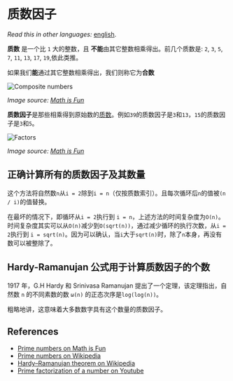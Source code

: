 # 质数因子

_Read this in other languages:_
[english](README.md).

**质数** 是一个比 `1` 大的整数，且 **不能**由其它整数相乘得出。前几个质数是: `2`, `3`, `5`, `7`, `11`, `13`, `17`, `19`,依此类推。

如果我们**能**通过其它整数相乘得出，我们则称它为**合数**

![Composite numbers](https://www.mathsisfun.com/numbers/images/prime-composite.svg)

_Image source: [Math is Fun](https://www.mathsisfun.com/prime-factorization.html)_

**质数因子**是那些相乘得到原始数的[质数](https://en.wikipedia.org/wiki/Prime_number)。例如`39`的质数因子是`3`和`13`，`15`的质数因子是`3`和`5`。

![Factors](https://www.mathsisfun.com/numbers/images/factor-2x3.svg)

_Image source: [Math is Fun](https://www.mathsisfun.com/prime-factorization.html)_

## 正确计算所有的质数因子及其数量

这个方法将自然数`n`从`i = 2`除到`i = n`（仅按质数索引）。且每次循环后`n`的值被`(n / i)`的值替换。

在最坏的情况下，即循环从`i = 2`执行到 `i = n`，上述方法的时间复杂度为`O(n)`。时间复杂度其实可以从`O(n)`减少到`O(sqrt(n))`，通过减少循环的执行次数，从`i = 2`执行到 `i = sqrt(n)`。因为可以确认，当`i`大于`sqrt(n)`时，除了`n`本身，再没有数可以被整除了。

## Hardy-Ramanujan 公式用于计算质数因子的个数

1917 年，G.H Hardy 和 Srinivasa Ramanujan 提出了一个定理，该定理指出，自然数 `n` 的不同素数的数 `ω(n)` 的正态次序是`log(log(n))`。

粗略地讲，这意味着大多数数字具有这个数量的质数因子。

## References

- [Prime numbers on Math is Fun](https://www.mathsisfun.com/prime-factorization.html)
- [Prime numbers on Wikipedia](https://en.wikipedia.org/wiki/Prime_number)
- [Hardy–Ramanujan theorem on Wikipedia](https://en.wikipedia.org/wiki/Hardy%E2%80%93Ramanujan_theorem)
- [Prime factorization of a number on Youtube](https://www.youtube.com/watch?v=6PDtgHhpCHo&list=PLLXdhg_r2hKA7DPDsunoDZ-Z769jWn4R8&index=82)
